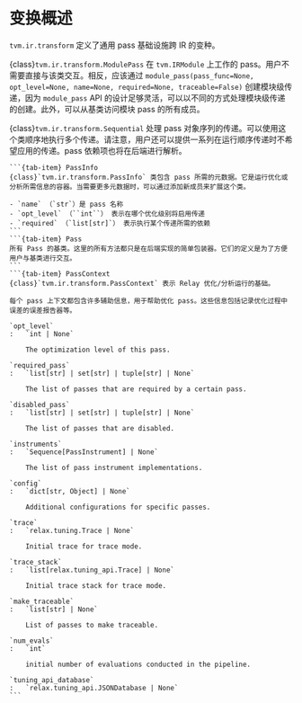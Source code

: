 # 变换概述

`tvm.ir.transform` 定义了通用 pass 基础设施跨 IR 的变种。

{class}`tvm.ir.transform.ModulePass` 在 `tvm.IRModule` 上工作的 pass。用户不需要直接与该类交互。相反，应该通过 `module_pass(pass_func=None, opt_level=None, name=None, required=None, traceable=False)` 创建模块级传递，因为 `module_pass` API 的设计足够灵活，可以以不同的方式处理模块级传递的创建。此外，可以从基类访问模块 pass 的所有成员。

{class}`tvm.ir.transform.Sequential` 处理 pass 对象序列的传递。可以使用这个类顺序地执行多个传递。请注意，用户还可以提供一系列在运行顺序传递时不希望应用的传递。pass 依赖项也将在后端进行解析。

````{tab-set}
```{tab-item} PassInfo
{class}`tvm.ir.transform.PassInfo` 类包含 pass 所需的元数据。它是运行优化或分析所需信息的容器。当需要更多元数据时，可以通过添加新成员来扩展这个类。

- `name` （`str`）是 pass 名称
- `opt_level` （``int``） 表示在哪个优化级别将启用传递
- `required` （`list[str]`） 表示执行某个传递所需的依赖
```
```{tab-item} Pass
所有 Pass 的基类。这里的所有方法都只是在后端实现的简单包装器。它们的定义是为了方便用户与基类进行交互。
```
```{tab-item} PassContext
{class}`tvm.ir.transform.PassContext` 表示 Relay 优化/分析运行的基础。

每个 pass 上下文都包含许多辅助信息，用于帮助优化 pass。这些信息包括记录优化过程中误差的误差报告器等。

`opt_level` 
:   `int | None`

    The optimization level of this pass.

`required_pass`
:   `list[str] | set[str] | tuple[str] | None`

    The list of passes that are required by a certain pass.

`disabled_pass`
:   `list[str] | set[str] | tuple[str] | None`

    The list of passes that are disabled.

`instruments`
:   `Sequence[PassInstrument] | None`

    The list of pass instrument implementations.

`config`
:   `dict[str, Object] | None`

    Additional configurations for specific passes.

`trace`
:   `relax.tuning.Trace | None`

    Initial trace for trace mode.

`trace_stack`
:   `list[relax.tuning_api.Trace] | None`

    Initial trace stack for trace mode.

`make_traceable`
:   `list[str] | None`

    List of passes to make traceable.

`num_evals`
:   `int`

    initial number of evaluations conducted in the pipeline.

`tuning_api_database`
:   `relax.tuning_api.JSONDatabase | None`
```
````
